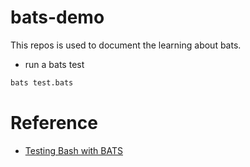 # bats-demo

This repos is used to document the learning about bats.

- run a bats test

```bash
bats test.bats
```

# Reference

- [Testing Bash with BATS](https://opensource.com/article/19/2/testing-bash-bats)
